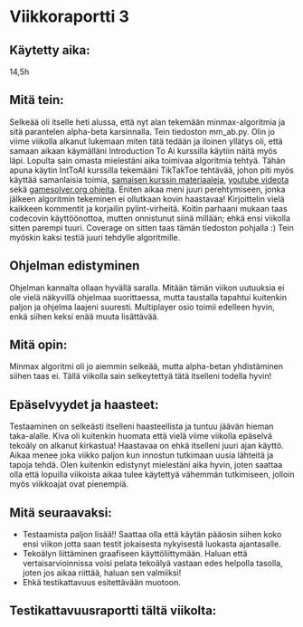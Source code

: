 # Viikkoraportti 3
## Käytetty aika:
14,5h

## Mitä tein: 
Selkeää oli itselle heti alussa, että nyt alan tekemään minmax-algoritmia ja sitä parantelen alpha-beta karsinnalla. Tein tiedoston mm_ab.py. Olin jo viime viikolla alkanut lukemaan miten tätä tedään ja iloinen yllätys oli, että samaan aikaan käymälläni Introduction To Ai kurssilla käytiin näitä myös läpi. Lopulta sain omasta mielestäni aika toimivaa algoritmia tehtyä. Tähän apuna käytin IntToAI kurssilla tekemääni TikTakToe tehtävää, johon piti myös käyttää samanlaisia toimia, [samaisen kurssin materiaaleja](https://materiaalit.github.io/intro-to-ai/part2/), [youtube videota](https://www.youtube.com/watch?v=m1l3k_rcG0M) sekä [gamesolver.org ohjeita](http://blog.gamesolver.org/solving-connect-four/01-introduction/). Eniten aikaa meni juuri perehtymiseen, jonka jälkeen algoritmin tekeminen ei ollutkaan kovin haastavaa! Kirjoittelin vielä kaikkeen kommentit ja korjailin pylint-virheitä. Koitin parhaani mukaan taas codecovin käyttöönottoa, mutten onnistunut siinä millään; ehkä ensi viikolla sitten parempi tuuri. Coverage on sitten taas tämän tiedoston pohjalla :) Tein myöskin kaksi testiä juuri tehdylle algoritmille.

## Ohjelman edistyminen
Ohjelman kannalta ollaan hyvällä saralla. Mitään tämän viikon uutuuksia ei ole vielä näkyvillä ohjelmaa suorittaessa, mutta taustalla tapahtui kuitenkin paljon ja ohjelma laajeni suuresti. Multiplayer osio toimii edelleen hyvin, enkä siihen keksi enää muuta lisättävää. 

## Mitä opin:
Minmax algoritmi oli jo aiemmin selkeää, mutta alpha-betan yhdistäminen siihen taas ei. Tällä viikolla sain selkeytettyä tätä itselleni todella hyvin!

## Epäselvyydet ja haasteet:
Testaaminen on selkeästi itselleni haasteellista ja tuntuu jäävän hieman taka-alalle. Kiva oli kuitenkin huomata että vielä viime viikolla epäselvä tekoäly on alkanut kirkastua! Haastavaa on ehkä itselleni juuri ajan käyttö. Aikaa menee joka viikko paljon kun innostun tutkimaan uusia lähteitä ja tapoja tehdä. Olen kuitenkin edistynyt mielestäni aika hyvin, joten saattaa olla että lopuilla viikoista aikaa tulee käytettyä vähemmän tutkimiseen, jolloin myös viikkoajat ovat pienempiä.

## Mitä seuraavaksi:
- Testaamista paljon lisää!! Saattaa olla että käytän pääosin siihen koko ensi viikon jotta saan testit jokaisesta nykyisestä luokasta ajantasalle.
- Tekoälyn liittäminen graafiseen käyttöliittymään. Haluan että vertaisarvioinnissa voisi pelata tekoälyä vastaan edes helpolla tasolla, joten jos aikaa riittää, haluan sen valmiiksi!
- Ehkä testikattavuus esitettävään muotoon.

## Testikattavuusraportti tältä viikolta: